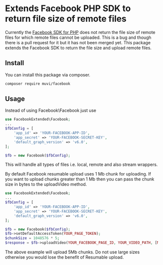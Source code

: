 # Extends Facebook PHP SDK to return file size of remote files

Currently the [Facebook SDK for PHP](https://github.com/facebookarchive/php-graph-sdk) does not return the file size of remote files for which remote files cannot be uploaded. This is a bug and though there is a pull request for it but it has not been merged yet. This package extends the Facebook SDK to return the file size and upload remote files.

## Install

You can install this package via composer.

``` bash
composer require muvi/facebook
```

## Usage
Instead of using Facebook\Facebook just use
```php
use FacebookExtended\Facebook;
...
$fbConfig = [
    'app_id' => 'YOUR-FACEBOOK-APP-ID',
    'app_secret' => 'YOUR-FACEBOOK-SECRET-KEY',
    'default_graph_version' => 'v6.0',
];

$fb = new Facebook($fbConfig);
```
This will handle all types of files i.e. local, remote and also stream wrappers.

By default Facebook resumable upload uses 1 Mb chunk for uploading. If you want to upload chunks greater than 1 Mb then you can pass the chunk size in bytes to the uploadVideo method.

```php
use FacebookExtended\Facebook;
...
$fbConfig = [
    'app_id' => 'YOUR-FACEBOOK-APP-ID',
    'app_secret' => 'YOUR-FACEBOOK-SECRET-KEY',
    'default_graph_version' => 'v6.0',
];

$fb = new Facebook($fbConfig);
$fb->setDefaultAccessToken(YOUR_PAGE_TOKEN);
$chunkSize = 1048576 * 5;
$response = $fb->uploadVideo(YOUR_FACEBOOK_PAGE_ID, YOUR_VIDEO_PATH, [META DATA], null, 5, null, $chunkSize);
```
The above example will upload 5Mb chunks. Do not use large sizes otherwise you would lose the benefit of Resumable upload.
